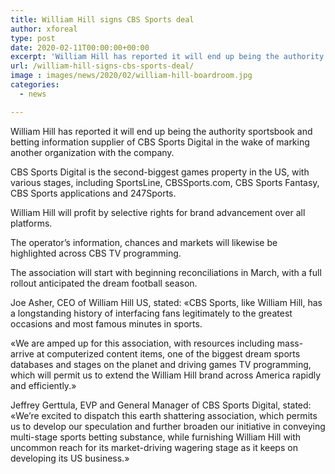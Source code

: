 ```yaml
---
title: William Hill signs CBS Sports deal
author: xforeal 
type: post
date: 2020-02-11T00:00:00+00:00
excerpt: 'William Hill has reported it will end up being the authority sportsbook and betting information supplier of CBS Sports Digital in the wake of marking another organization with the company '
url: /william-hill-signs-cbs-sports-deal/
image : images/news/2020/02/william-hill-boardroom.jpg
categories:
  - news

---
```

William Hill has reported it will end up being the authority sportsbook and betting information supplier of CBS Sports Digital in the wake of marking another organization with the company.

CBS Sports Digital is the second-biggest games property in the US, with various stages, including SportsLine, CBSSports.com, CBS Sports Fantasy, CBS Sports applications and 247Sports.

William Hill will profit by selective rights for brand advancement over all platforms.

The operator&rsquo;s information, chances and markets will likewise be highlighted across CBS TV programming.

The association will start with beginning reconciliations in March, with a full rollout anticipated the dream football season.

Joe Asher, CEO of William Hill US, stated: &#171;CBS Sports, like William Hill, has a longstanding history of interfacing fans legitimately to the greatest occasions and most famous minutes in sports.

&#171;We are amped up for this association, with resources including mass-arrive at computerized content items, one of the biggest dream sports databases and stages on the planet and driving games TV programming, which will permit us to extend the William Hill brand across America rapidly and efficiently.&#187;

Jeffrey Gerttula, EVP and General Manager of CBS Sports Digital, stated: &#171;We&rsquo;re excited to dispatch this earth shattering association, which permits us to develop our speculation and further broaden our initiative in conveying multi-stage sports betting substance, while furnishing William Hill with uncommon reach for its market-driving wagering stage as it keeps on developing its US business.&#187;
